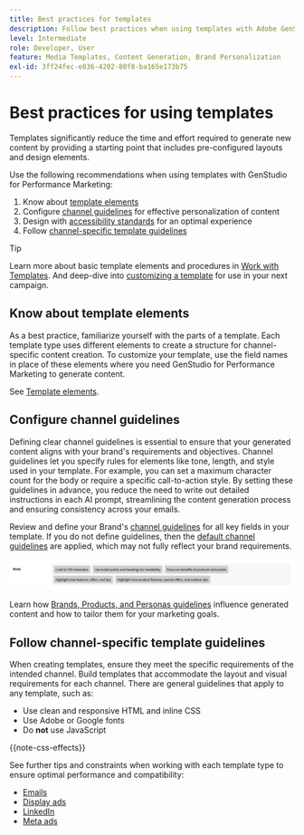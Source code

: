 ```yaml
---
title: Best practices for templates
description: Follow best practices when using templates with Adobe GenStudio for Performance Marketing.
level: Intermediate
role: Developer, User
feature: Media Templates, Content Generation, Brand Personalization
exl-id: 3ff24fec-e836-4202-80f8-ba165e173b75
---
```

# Best practices for using templates

Templates significantly reduce the time and effort required to generate new content by providing a starting point that includes pre-configured layouts and design elements.

Use the following recommendations when using templates with GenStudio for Performance Marketing:

1. Know about [template elements](#know-about-template-elements)
1. Configure [channel guidelines](#configure-channel-guidelines) for effective personalization of content
1. Design with [accessibility standards](accessibility-for-templates.md) for an optimal experience
1. Follow [channel-specific template guidelines](#follow-channel-specific-template-guidelines)

>[!TIP]
>
>Learn more about basic template elements and procedures in [Work with Templates](use-templates.md). And deep-dive into [customizing a template](customize-template.md) for use in your next campaign.

## Know about template elements

As a best practice, familiarize yourself with the parts of a template. Each template type uses different elements to create a structure for channel-specific content creation. To customize your template, use the field names in place of these elements where you need GenStudio for Performance Marketing to generate content.

See [Template elements](use-templates.md#template-elements).

## Configure channel guidelines

Defining clear channel guidelines is essential to ensure that your generated content aligns with your brand's requirements and objectives. Channel guidelines let you specify rules for elements like tone, length, and style used in your template. For example, you can set a maximum character count for the body or require a specific call-to-action style. By setting these guidelines in advance, you reduce the need to write out detailed instructions in each AI prompt, streamlining the content generation process and ensuring consistency across your emails.

Review and define your Brand's [channel guidelines](/help/user-guide/guidelines/brands.md#channel-guidelines) for all key fields in your template. If you do not define guidelines, then the [default channel guidelines](/help/user-guide/guidelines/brands.md#default-channel-guidelines) are applied, which may not fully reflect your brand requirements.

![Body specifications](/help/assets/channel-email-body.png)

Learn how [Brands, Products, and Personas guidelines](/help/user-guide/guidelines/overview.md) influence generated content and how to tailor them for your marketing goals.

## Follow channel-specific template guidelines

When creating templates, ensure they meet the specific requirements of the intended channel. Build templates that accommodate the layout and visual requirements for each channel. There are general guidelines that apply to any template, such as:

- Use clean and responsive HTML and inline CSS
- Use Adobe or Google fonts
- Do **not** use JavaScript

{{note-css-effects}}

See further tips and constraints when working with each template type to ensure optimal performance and compatibility:

- [Emails](/help/user-guide/templates/email-template.md)
- [Display ads](/help/user-guide/templates/display-template.md)
- [LinkedIn](/help/user-guide/templates/linkedin-template.md)
- [Meta ads](/help/user-guide/templates/meta-template.md)
